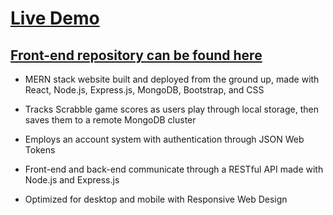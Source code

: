 # [Live Demo](https://ssk.owenbeatty.com/)

## [Front-end repository can be found here](https://github.com/OwenBeatty/ssk-frontend)

* MERN stack website built and deployed from the ground up, made with React, Node.js, Express.js, MongoDB, Bootstrap, and CSS

* Tracks Scrabble game scores as users play through local storage, then saves them to a remote MongoDB cluster

* Employs an account system with authentication through JSON Web Tokens

* Front-end and back-end communicate through a RESTful API made with Node.js and Express.js

* Optimized for desktop and mobile with Responsive Web Design
